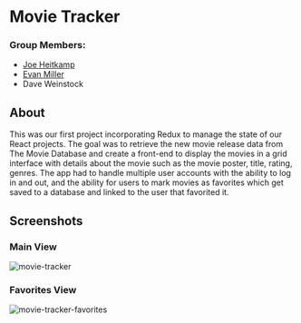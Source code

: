 # Movie Tracker

### Group Members:
- [Joe Heitkamp](https://github.com/noetic97)
- [Evan Miller](https://github.com/EvanSays)
- Dave Weinstock

## About
This was our first project incorporating Redux to manage the state of our React projects. The goal was to retrieve the new movie release data from The Movie Database and create a front-end to display the movies in a grid interface with details about the movie such as the movie poster, title, rating, genres. The app had to handle multiple user accounts with the ability to log in and out, and the ability for users to mark movies as favorites which get saved to a database and linked to the user that favorited it.

## Screenshots

### Main View
![movie-tracker](https://user-images.githubusercontent.com/20492875/30605948-4277fe0c-9d2d-11e7-9dda-8911615b092c.jpg)

### Favorites View
![movie-tracker-favorites](https://user-images.githubusercontent.com/20492875/30605953-47c63748-9d2d-11e7-9367-0d17415c594c.png)

